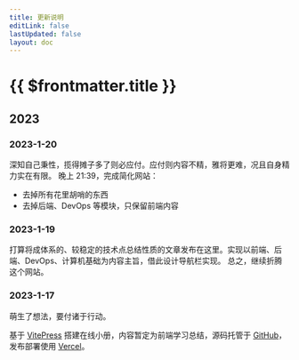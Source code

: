 ```yaml
---
title: 更新说明
editLink: false
lastUpdated: false
layout: doc
---
```


# {{ $frontmatter.title }}

## 2023

### 2023-1-20
深知自己秉性，揽得摊子多了则必应付。应付则内容不精，雅将更难，况且自身精力实在有限。 晚上 21:39，完成简化网站：
- 去掉所有花里胡哨的东西
- 去掉后端、DevOps 等模块，只保留前端内容

### 2023-1-19
打算将成体系的、较稳定的技术点总结性质的文章发布在这里。实现以前端、后端、DevOps、计算机基础为内容主旨，借此设计导航栏实现。
总之，继续折腾这个网站。

### 2023-1-17
萌生了想法，要付诸于行动。

基于 [VitePress](https://vitepress.vuejs.org/) 搭建在线小册，内容暂定为前端学习总结，源码托管于 [GitHub](https://github.com/ikangjia/front-end-booklet)，发布部署使用 [Vercel](https://vercel.com)。

